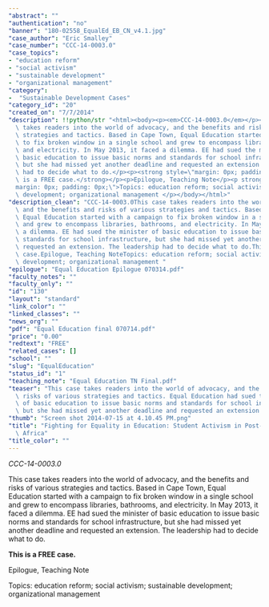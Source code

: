 ```yaml
---
"abstract": ""
"authentication": "no"
"banner": "180-02558_EqualEd_EB_CN_v4.1.jpg"
"case_author": "Eric Smalley"
"case_number": "CCC-14-0003.0"
"case_topics":
- "education reform"
- "social activism"
- "sustainable development"
- "organizational management"
"category": 
-  "Sustainable Development Cases"
"category_id": "20"
"created_on": "7/7/2014"
"description": !!python/str "<html><body><p><em>CCC-14-0003.0</em></p><p>This case\
  \ takes readers into the world of advocacy, and the benefits and risks of various\
  \ strategies and tactics. Based in Cape Town, Equal Education started with a campaign\
  \ to fix broken window in a single school and grew to encompass libraries, bathrooms,\
  \ and electricity. In May 2013, it faced a dilemma. EE had sued the minister of\
  \ basic education to issue basic norms and standards for school infrastructure,\
  \ but she had missed yet another deadline and requested an extension. The leadership\
  \ had to decide what to do.</p><p><strong style=\"margin: 0px; padding: 0px;\">This\
  \ is a FREE case.</strong></p><p>Epilogue, Teaching Note</p><p strong=\"\" style=\"\
  margin: 0px; padding: 0px;\">Topics: education reform; social activism; sustainable\
  \ development; organizational management </p></body></html>"
"description_clean": "CCC-14-0003.0This case takes readers into the world of advocacy,\
  \ and the benefits and risks of various strategies and tactics. Based in Cape Town,\
  \ Equal Education started with a campaign to fix broken window in a single school\
  \ and grew to encompass libraries, bathrooms, and electricity. In May 2013, it faced\
  \ a dilemma. EE had sued the minister of basic education to issue basic norms and\
  \ standards for school infrastructure, but she had missed yet another deadline and\
  \ requested an extension. The leadership had to decide what to do.This is a FREE\
  \ case.Epilogue, Teaching NoteTopics: education reform; social activism; sustainable\
  \ development; organizational management "
"epilogue": "Equal Education Epilogue 070314.pdf"
"faculty_notes": ""
"faculty_only": ""
"id": "130"
"layout": "standard"
"link_color": ""
"linked_classes": ""
"news_org": ""
"pdf": "Equal Education final 070714.pdf"
"price": "0.00"
"redtext": "FREE"
"related_cases": []
"school": ""
"slug": "EqualEducation"
"status_id": "1"
"teaching_note": "Equal Education TN Final.pdf"
"teaser": "This case takes readers into the world of advocacy, and the benefits and\
  \ risks of various strategies and tactics. Equal Education had sued the minister\
  \ of basic education to issue basic norms and standards for school infrastructure,\
  \ but she had missed yet another deadline and requested an extension. "
"thumb": "Screen shot 2014-07-15 at 4.10.45 PM.png"
"title": "Fighting for Equality in Education: Student Activism in Post-apartheid South\
  \ Africa"
"title_color": ""
---
```

<html><body><p><em>CCC-14-0003.0</em></p><p>This case takes readers into the world of advocacy, and the benefits and risks of various strategies and tactics. Based in Cape Town, Equal Education started with a campaign to fix broken window in a single school and grew to encompass libraries, bathrooms, and electricity. In May 2013, it faced a dilemma. EE had sued the minister of basic education to issue basic norms and standards for school infrastructure, but she had missed yet another deadline and requested an extension. The leadership had to decide what to do.</p><p><strong style="margin: 0px; padding: 0px;">This is a FREE case.</strong></p><p>Epilogue, Teaching Note</p><p strong="" style="margin: 0px; padding: 0px;">Topics: education reform; social activism; sustainable development; organizational management </p></body></html>
